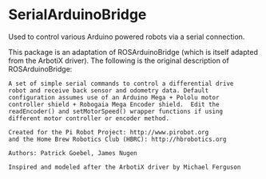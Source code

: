 # SerialArduinoBridge
Used to control various Arduino powered robots via a serial connection.

This package is an adaptation of ROSArduinoBridge (which is itself adapted from the ArbotiX driver).  The following is the original description of ROSArduinoBridge:

 
    A set of simple serial commands to control a differential drive
    robot and receive back sensor and odometry data. Default 
    configuration assumes use of an Arduino Mega + Pololu motor
    controller shield + Robogaia Mega Encoder shield.  Edit the
    readEncoder() and setMotorSpeed() wrapper functions if using 
    different motor controller or encoder method.

    Created for the Pi Robot Project: http://www.pirobot.org
    and the Home Brew Robotics Club (HBRC): http://hbrobotics.org
    
    Authors: Patrick Goebel, James Nugen

    Inspired and modeled after the ArbotiX driver by Michael Ferguson
    

